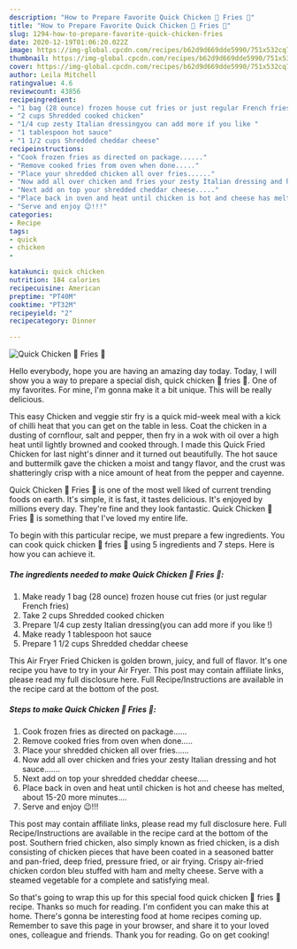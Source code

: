 ```yaml
---
description: "How to Prepare Favorite Quick Chicken 🐔 Fries 🍟"
title: "How to Prepare Favorite Quick Chicken 🐔 Fries 🍟"
slug: 1294-how-to-prepare-favorite-quick-chicken-fries
date: 2020-12-19T01:06:20.022Z
image: https://img-global.cpcdn.com/recipes/b62d9d669dde5990/751x532cq70/quick-chicken-🐔-fries-🍟-recipe-main-photo.jpg
thumbnail: https://img-global.cpcdn.com/recipes/b62d9d669dde5990/751x532cq70/quick-chicken-🐔-fries-🍟-recipe-main-photo.jpg
cover: https://img-global.cpcdn.com/recipes/b62d9d669dde5990/751x532cq70/quick-chicken-🐔-fries-🍟-recipe-main-photo.jpg
author: Leila Mitchell
ratingvalue: 4.6
reviewcount: 43856
recipeingredient:
- "1 bag (28 ounce) frozen house cut fries or just regular French fries"
- "2 cups Shredded cooked chicken"
- "1/4 cup zesty Italian dressingyou can add more if you like "
- "1 tablespoon hot sauce"
- "1 1/2 cups Shredded cheddar cheese"
recipeinstructions:
- "Cook frozen fries as directed on package......"
- "Remove cooked fries from oven when done....."
- "Place your shredded chicken all over fries......"
- "Now add all over chicken and fries your zesty Italian dressing and hot sauce......."
- "Next add on top your shredded cheddar cheese....."
- "Place back in oven and heat until chicken is hot and cheese has melted, about 15-20 more minutes...."
- "Serve and enjoy 😉!!!"
categories:
- Recipe
tags:
- quick
- chicken
- 

katakunci: quick chicken  
nutrition: 184 calories
recipecuisine: American
preptime: "PT40M"
cooktime: "PT32M"
recipeyield: "2"
recipecategory: Dinner

---
```



![Quick Chicken 🐔 Fries 🍟](https://img-global.cpcdn.com/recipes/b62d9d669dde5990/751x532cq70/quick-chicken-🐔-fries-🍟-recipe-main-photo.jpg)

Hello everybody, hope you are having an amazing day today. Today, I will show you a way to prepare a special dish, quick chicken 🐔 fries 🍟. One of my favorites. For mine, I'm gonna make it a bit unique. This will be really delicious.

This easy Chicken and veggie stir fry is a quick mid-week meal with a kick of chilli heat that you can get on the table in less. Coat the chicken in a dusting of cornflour, salt and pepper, then fry in a wok with oil over a high heat until lightly browned and cooked through. I made this Quick Fried Chicken for last night&#39;s dinner and it turned out beautifully. The hot sauce and buttermilk gave the chicken a moist and tangy flavor, and the crust was shatteringly crisp with a nice amount of heat from the pepper and cayenne.

Quick Chicken 🐔 Fries 🍟 is one of the most well liked of current trending foods on earth. It's simple, it is fast, it tastes delicious. It's enjoyed by millions every day. They're fine and they look fantastic. Quick Chicken 🐔 Fries 🍟 is something that I've loved my entire life.


To begin with this particular recipe, we must prepare a few ingredients. You can cook quick chicken 🐔 fries 🍟 using 5 ingredients and 7 steps. Here is how you can achieve it.

<!--inarticleads1-->

##### The ingredients needed to make Quick Chicken 🐔 Fries 🍟:

1. Make ready 1 bag (28 ounce) frozen house cut fries (or just regular French fries)
1. Take 2 cups Shredded cooked chicken
1. Prepare 1/4 cup zesty Italian dressing(you can add more if you like !)
1. Make ready 1 tablespoon hot sauce
1. Prepare 1 1/2 cups Shredded cheddar cheese


This Air Fryer Fried Chicken is golden brown, juicy, and full of flavor. It&#39;s one recipe you have to try in your Air Fryer. This post may contain affiliate links, please read my full disclosure here. Full Recipe/Instructions are available in the recipe card at the bottom of the post. 

<!--inarticleads2-->

##### Steps to make Quick Chicken 🐔 Fries 🍟:

1. Cook frozen fries as directed on package......
1. Remove cooked fries from oven when done.....
1. Place your shredded chicken all over fries......
1. Now add all over chicken and fries your zesty Italian dressing and hot sauce.......
1. Next add on top your shredded cheddar cheese.....
1. Place back in oven and heat until chicken is hot and cheese has melted, about 15-20 more minutes....
1. Serve and enjoy 😉!!!


This post may contain affiliate links, please read my full disclosure here. Full Recipe/Instructions are available in the recipe card at the bottom of the post. Southern fried chicken, also simply known as fried chicken, is a dish consisting of chicken pieces that have been coated in a seasoned batter and pan-fried, deep fried, pressure fried, or air frying. Crispy air-fried chicken cordon bleu stuffed with ham and melty cheese. Serve with a steamed vegetable for a complete and satisfying meal. 

So that's going to wrap this up for this special food quick chicken 🐔 fries 🍟 recipe. Thanks so much for reading. I'm confident you can make this at home. There's gonna be interesting food at home recipes coming up. Remember to save this page in your browser, and share it to your loved ones, colleague and friends. Thank you for reading. Go on get cooking!
